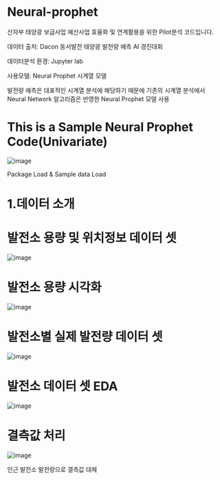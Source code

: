 # Neural-prophet

산자부 태양광 보급사업 예산사업 효율화 및 연계활용을 위한 Pilot분석 코드입니다.

데이터 출처: Dacon 동서발전 태양광 발전량 예측 AI 경진대회

데이터분석 환경: Jupyter lab

사용모델: Neural Prophet 시계열 모델

발전량 예측은 대표적인 시계열 분석에 해당하기 때문에 기존의 시계열 분석에서 Neural Network 알고리즘은 반영한 Neural Prophet 모델 사용

This is a Sample Neural Prophet Code(Univariate)
====
![image](https://user-images.githubusercontent.com/104436260/192928122-e0fe2865-cf13-4b6e-80c0-5861ebc1fe69.png)

Package Load & Sample data Load

1.데이터 소개
=====

발전소 용량 및 위치정보 데이터 셋
====
![image](https://user-images.githubusercontent.com/104436260/192928454-9818622b-553f-4fd6-8930-e41caf456406.png)

발전소 용량 시각화
====
![image](https://user-images.githubusercontent.com/104436260/192936348-53b8d1d2-1841-4ba1-9d2a-53ce57e5ed35.png)

발전소별 실제 발전량 데이터 셋
====
![image](https://user-images.githubusercontent.com/104436260/192936768-558eb9ed-db4a-42da-9136-2b8f8da79324.png)

발전소 데이터 셋 EDA
====
![image](https://user-images.githubusercontent.com/104436260/192937027-8b51e6e8-171e-44a0-a986-169cd73ad962.png)

결측값 처리
=====
![image](https://user-images.githubusercontent.com/104436260/192938116-ddbe745a-6ca3-437b-83d5-e0943e941bb1.png)

인근 발전소 발전량으로 결측값 대체
